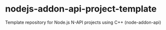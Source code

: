 # nodejs-addon-api-project-template
Template repository for Node.js N-API projects using C++ (node-addon-api)
